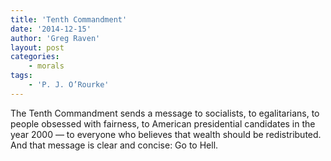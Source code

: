 ```yaml
---
title: 'Tenth Commandment'
date: '2014-12-15'
author: 'Greg Raven'
layout: post
categories:
    - morals
tags:
    - 'P. J. O’Rourke'
---
```


The Tenth Commandment sends a message to socialists, to egalitarians, to people obsessed with fairness, to American presidential candidates in the year 2000 — to everyone who believes that wealth should be redistributed. And that message is clear and concise: Go to Hell.